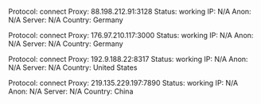 Protocol: connect
Proxy: 88.198.212.91:3128
Status: working
IP: N/A
Anon: N/A
Server: N/A
Country: Germany

Protocol: connect
Proxy: 176.97.210.117:3000
Status: working
IP: N/A
Anon: N/A
Server: N/A
Country: Germany

Protocol: connect
Proxy: 192.9.188.22:8317
Status: working
IP: N/A
Anon: N/A
Server: N/A
Country: United States

Protocol: connect
Proxy: 219.135.229.197:7890
Status: working
IP: N/A
Anon: N/A
Server: N/A
Country: China

